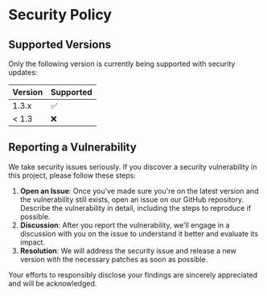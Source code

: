 # Security Policy

## Supported Versions

Only the following version is currently being supported with security updates:

| Version | Supported          |
| ------- | ------------------ |
| 1.3.x   | :white_check_mark: |
| < 1.3   | :x:                |

## Reporting a Vulnerability

We take security issues seriously. If you discover a security vulnerability in this project, please follow these steps:

1. **Open an Issue**: Once you've made sure you're on the latest version and the vulnerability still exists, open an issue on our GitHub repository. Describe the vulnerability in detail, including the steps to reproduce if possible.
2. **Discussion**: After you report the vulnerability, we'll engage in a discussion with you on the issue to understand it better and evaluate its impact.
3. **Resolution**: We will address the security issue and release a new version with the necessary patches as soon as possible.

Your efforts to responsibly disclose your findings are sincerely appreciated and will be acknowledged.
